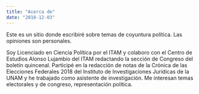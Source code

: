 ```yaml
---
title: "Acerca de"
date: "2018-12-03"
---
```



Este es un sitio donde escribiré sobre temas de coyuntura política. Las opiniones son personales. 

Soy Licenciado en Ciencia Política por el ITAM y colaboro con el Centro de Estudios Alonso Lujambio del ITAM redactando la sección de Congreso del boletín quincenal. Participé en la redacción de notas de la Crónica de las Elecciones Federales 2018 del Instituto de Investigaciones Jurídicas de la UNAM y he trabajado como asistente de investigación. Me interesan temas electorales y de congreso, representación política.
